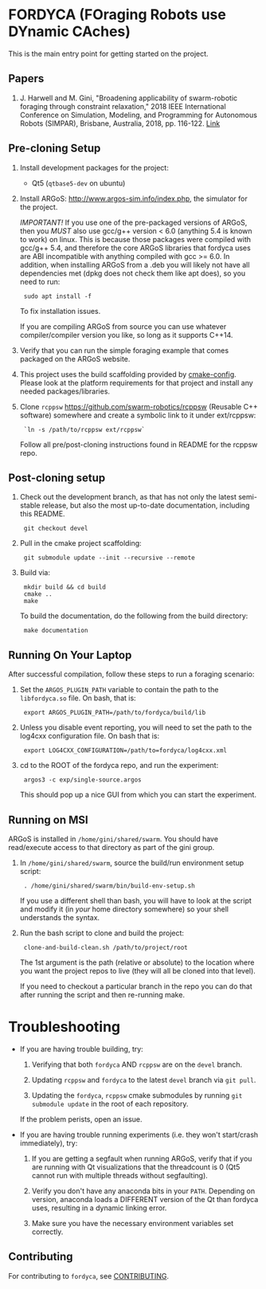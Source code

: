 # FORDYCA (FOraging Robots use DYnamic CAches)

This is the main entry point for getting started on the project.

## Papers

1. J. Harwell and M. Gini, "Broadening applicability of swarm-robotic foraging
   through constraint relaxation," 2018 IEEE International Conference on
   Simulation, Modeling, and Programming for Autonomous Robots (SIMPAR), Brisbane,
   Australia, 2018, pp. 116-122.
   [Link](http://ieeexplore.ieee.org/stamp/stamp.jsp?tp=&arnumber=8376280&isnumber=8376259)

## Pre-cloning Setup

1. Install development packages for the project:

   - Qt5 (`qtbase5-dev` on ubuntu)

2. Install ARGoS: http://www.argos-sim.info/index.php, the simulator
   for the project.

   *IMPORTANT!* If you use one of the pre-packaged versions of ARGoS, then you
   _MUST_ also use gcc/g++ version < 6.0 (anything 5.4 is known to work) on
   linux. This is because those packages were compiled with gcc/g++ 5.4, and
   therefore the core ARGoS libraries that fordyca uses are ABI incompatible
   with anything compiled with gcc >= 6.0. In addition, when installing ARGoS
   from a .deb you will likely not have all dependencies met (dpkg does not
   check them like apt does), so you need to run:

        sudo apt install -f

   To fix installation issues.

   If you are compiling ARGoS from source you can use whatever compiler/compiler
   version you like, so long as it supports C++14.

3. Verify that you can run the simple foraging example that comes
   packaged on the ARGoS website.

4. This project uses the build scaffolding provided by
   [cmake-config](https://github.com/jharwell/cmake-config). Please
   look at the platform requirements for that project and install any
   needed packages/libraries.


5. Clone `rcppsw` https://github.com/swarm-robotics/rcppsw (Reusable
   C++ software) somewhere and create a symbolic link to it under ext/rcppsw:

        `ln -s /path/to/rcppsw ext/rcppsw`

   Follow all pre/post-cloning instructions found in README for the rcppsw repo.

## Post-cloning setup

1. Check out the development branch, as that has not only the latest semi-stable
   release, but also the most up-to-date documentation, including this README.

        git checkout devel

2. Pull in the cmake project scaffolding:

        git submodule update --init --recursive --remote

3. Build via:

        mkdir build && cd build
        cmake ..
        make

   To build the documentation, do the following from the build directory:

        make documentation

## Running On Your Laptop

After successful compilation, follow these steps to run a foraging scenario:

1. Set the `ARGOS_PLUGIN_PATH` variable to contain the path to the
   `libfordyca.so` file. On bash, that is:

        export ARGOS_PLUGIN_PATH=/path/to/fordyca/build/lib

2. Unless you disable event reporting, you will need to set the path to the
   log4cxx configuration file. On bash that is:

        export LOG4CXX_CONFIGURATION=/path/to=fordyca/log4cxx.xml

3. cd to the ROOT of the fordyca repo, and run the experiment:

        argos3 -c exp/single-source.argos

   This should pop up a nice GUI from which you can start the experiment.

## Running on MSI

ARGoS is installed in `/home/gini/shared/swarm`. You should have read/execute
access to that directory as part of the gini group.

1. In `/home/gini/shared/swarm`, source the build/run environment setup
   script:

        . /home/gini/shared/swarm/bin/build-env-setup.sh

   If you use a different shell than bash, you will have to look at the script
   and modify it (in *your* home directory somewhere) so your shell understands
   the syntax.

2. Run the bash script to clone and build the project:

        clone-and-build-clean.sh /path/to/project/root

   The 1st argument is the path (relative or absolute) to the location where you
   want the project repos to live (they will all be cloned into that level).

   If you need to checkout a particular branch in the repo you can do that after
   running the script and then re-running make.

# Troubleshooting

- If you are having trouble building, try:

  1. Verifying that both `fordyca` AND `rcppsw` are on the `devel` branch.

  2. Updating `rcppsw` and `fordyca` to the latest `devel` branch via `git
     pull`.

  2. Updating the `fordyca`, `rcppsw` cmake submodules by running `git submodule
     update` in the root of each repository.


  If the problem perists, open an issue.

- If you are having trouble running experiments (i.e. they won't start/crash
  immediately), try:

  1. If you are getting a segfault when running ARGoS, verify that if you are
     running with Qt visualizations that the threadcount is 0 (Qt5 cannot run
     with multiple threads without segfaulting).

  2. Verify you don't have any anaconda bits in your `PATH`. Depending on
     version, anaconda loads a DIFFERENT version of the Qt than fordyca uses,
     resulting in a dynamic linking error.

  3. Make sure you have the necessary environment variables set correctly.
  
## Contributing

For contributing to `fordyca`, see
[CONTRIBUTING](https://github.com/swarm-robotics/rcppsw/blob/master/docs/CONTRIBUTING.md).
